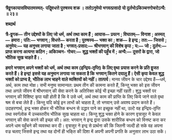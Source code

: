 **त्रैवॢगकायासविघातमस्मत्-** **पतिॢवधत्ते पुरुषस्य शक्र ।** **ततोऽनुमेयो भगवत्प्रसादो** **यो दुर्लभोऽकिञ्चनगोचरोऽन्यै: ॥ २३॥** 

**शब्दार्थ** 

**त्रै-वॢगक—** **तीन उद्देश्यों के लिए जो धर्म, अर्थ तथा काम हैं** **; आयास—** **प्रयत्न** **; विघातम्—** **विनाश** **; अस्मत्—** **हमारा** **;** **पति:—** **भगवान्** **; विधत्ते—** **करता है** **; पुरुषस्य—** **भक्त का** **; शक्र—** **हे इन्द्र** **; तत:—** **जिससे** **; अनुमेय:—** **यह अनुभव लगाया** **जाता है** **; भगवत्-प्रसाद:—** **श्रीभगवान् की विशेष कृपा** **; य:—** **जो** **; दुर्लभ:—** **प्राप्त करना अत्यन्त कठिन** **; अकिञ्चन-** **गोचर:—** **शुद्ध भक्तों की पहुँच में** **; अन्यै:—** **दूसरों के द्वारा, जो भौतिक सुख चाहते हैं।** **.** 

**हमारे भगवान् अपने भक्तों को धर्म, अर्थ तथा काम (इन्द्रिय-तृप्ति) के लिए वृथा** **प्रयास करने के प्रति वॢजत करते हैं। हे इन्द्र! इससे यह अनुमान लगाया जा सकता है कि** **भगवान् कितने दयालु हैं। ऐसी कृपा केवल शुद्ध भक्तों को प्राप्य है, भौतिक लाभ चाहने** **वाले व्यक्तियों को नहीं।** **तात्पर्य :** मानव जीवन के चार उद्देश्य हैं—धर्म, अर्थ, काम तथा मोक्ष। सभी मनुष्य सामान्यत: प्रथम तीन की कामना करते हैं, किन्तु भक्त को इस जीवन तथा अगले जीवन में श्रीभगवान् की सेवा करने के अतिरिक्त कोई भी इच्छा नहीं रहती। शुद्ध भक्तों पर भगवान् की विशिष्ट कृपा यही होती है कि वे उसे धर्म, अर्थ तथा काम की प्राप्ति के लिए किये जाने वाले वृथा श्रम से बचा लेते हैं। किन्तु यदि कोई इन लाभों को चाहता है, तो भगवान् उसे अवश्य प्रदान करते हैं। उदाहरणार्थ, इन्द्र भक्त होकर भी भौतिक बन्धन से उद्धार पाने का इच्छुक नहीं था, उल्टे वह इन्द्रिय-तृप्ति तथा स्वर्गलोक में उच्चस्तरीय भौतिक सुख चाहता था। किन्तु शुद्ध भक्त होने के कारण वृत्रासुर ने केवल भगवान् की सेवा करने की इच्छा की। अत: भगवान् ने इन्द्र द्वारा उसके शारीरिक बन्धन को विनष्ट करा कर अपने धाम पहुँचने की व्यवस्था कर दी। वृत्रासुर ने इन्द्र से प्रार्थना की कि जितनी जल्दी हो सके वह अपना वज्र चलाए जिससे इन्द्र तथा वह दोनों ही भकि्त की दिशा में अपनी अपनी प्रगति के अनुसार लाभ उठा सकें।  